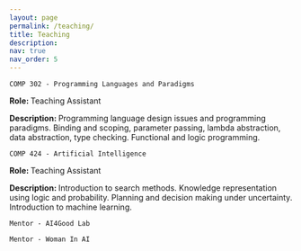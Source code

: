 ```yaml
---
layout: page
permalink: /teaching/
title: Teaching
description: 
nav: true
nav_order: 5
---
```


`COMP 302 - Programming Languages and Paradigms`

<strong>Role: </strong> Teaching Assistant

<strong>Description: </strong> Programming language design issues and programming paradigms. Binding and scoping, parameter passing, lambda abstraction, data abstraction, type checking. Functional and logic programming.

`COMP 424 - Artificial Intelligence`

<strong>Role: </strong> Teaching Assistant

<strong>Description: </strong> Introduction to search methods. Knowledge representation using logic and probability. Planning and decision making under uncertainty. Introduction to machine learning.

`Mentor - AI4Good Lab`

`Mentor - Woman In AI`